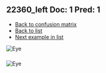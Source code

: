 ## 22360_left Doc: 1 Pred: 1
- [Back to confusion matrix](https://github.com/juliandewit/kaggle_retinopathy/blob/master/matrix.md)
- [Back to list](https://github.com/juliandewit/kaggle_retinopathy/blob/master/lists/11/list.md)
- [Next example in list](https://github.com/juliandewit/kaggle_retinopathy/blob/master/lists/11/22/22424_left.md)

![Eye](https://retinopaty.blob.core.windows.net/size1024/22360_left_1.jpeg)

### 

![Eye]()
